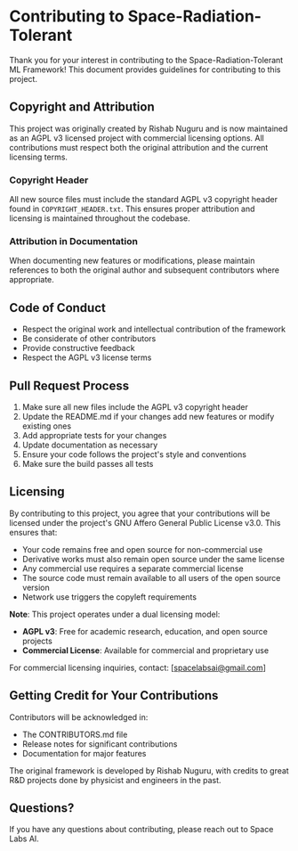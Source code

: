# Contributing to Space-Radiation-Tolerant

Thank you for your interest in contributing to the Space-Radiation-Tolerant ML Framework! This document provides guidelines for contributing to this project.

## Copyright and Attribution

This project was originally created by Rishab Nuguru and is now maintained as an AGPL v3 licensed project with commercial licensing options. All contributions must respect both the original attribution and the current licensing terms.

### Copyright Header

All new source files must include the standard AGPL v3 copyright header found in `COPYRIGHT_HEADER.txt`. This ensures proper attribution and licensing is maintained throughout the codebase.

### Attribution in Documentation

When documenting new features or modifications, please maintain references to both the original author and subsequent contributors where appropriate.

## Code of Conduct

- Respect the original work and intellectual contribution of the framework
- Be considerate of other contributors
- Provide constructive feedback
- Respect the AGPL v3 license terms

## Pull Request Process

1. Make sure all new files include the AGPL v3 copyright header
2. Update the README.md if your changes add new features or modify existing ones
3. Add appropriate tests for your changes
4. Update documentation as necessary
5. Ensure your code follows the project's style and conventions
6. Make sure the build passes all tests

## Licensing

By contributing to this project, you agree that your contributions will be licensed under the project's GNU Affero General Public License v3.0. This ensures that:
- Your code remains free and open source for non-commercial use
- Derivative works must also remain open source under the same license
- Any commercial use requires a separate commercial license
- The source code must remain available to all users of the open source version
- Network use triggers the copyleft requirements

**Note**: This project operates under a dual licensing model:
- **AGPL v3**: Free for academic research, education, and open source projects
- **Commercial License**: Available for commercial and proprietary use

For commercial licensing inquiries, contact: [spacelabsai@gmail.com]

## Getting Credit for Your Contributions

Contributors will be acknowledged in:
- The CONTRIBUTORS.md file
- Release notes for significant contributions
- Documentation for major features

The original framework is developed by Rishab Nuguru, with credits to great R&D projects done by physicist and engineers in the  past.

## Questions?

If you have any questions about contributing, please reach out to Space Labs AI.
